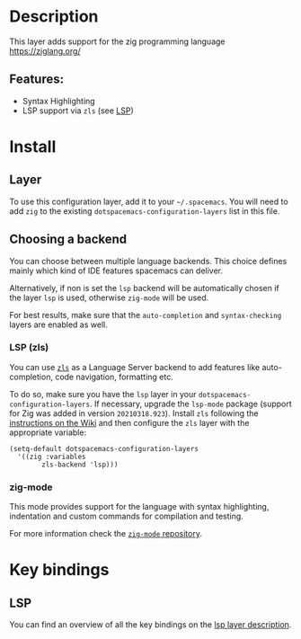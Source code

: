 Description
===========

This layer adds support for the zig programming language
<https://ziglang.org/>

Features:
---------

-   Syntax Highlighting
-   LSP support via `zls` (see [LSP](#lsp-zls))

Install
=======

Layer
-----

To use this configuration layer, add it to your `~/.spacemacs`. You will
need to add `zig` to the existing `dotspacemacs-configuration-layers`
list in this file.

Choosing a backend
------------------

You can choose between multiple language backends. This choice defines
mainly which kind of IDE features spacemacs can deliver.

Alternatively, if non is set the `lsp` backend will be automatically
chosen if the layer `lsp` is used, otherwise `zig-mode` will be used.

For best results, make sure that the `auto-completion` and
`syntax-checking` layers are enabled as well.

### LSP (zls)

You can use [`zls`](https://github.com/zigtools/zls) as a Language
Server backend to add features like auto-completion, code navigation,
formatting etc.

To do so, make sure you have the `lsp` layer in your
`dotspacemacs-configuration-layers`. If necessary, upgrade the
`lsp-mode` package (support for Zig was added in version
`20210318.923`). Install `zls` following the [instructions on the
Wiki](https://github.com/zigtools/zls/wiki/Downloading-and-Building-ZLS#using-an-official-release)
and then configure the `zls` layer with the appropriate variable:

``` {.elisp}
(setq-default dotspacemacs-configuration-layers
  '((zig :variables
        zls-backend 'lsp)))
```

### zig-mode

This mode provides support for the language with syntax highlighting,
indentation and custom commands for compilation and testing.

For more information check the [`zig-mode`
repository](https://github.com/ziglang/zig-mode).

Key bindings
============

LSP
---

You can find an overview of all the key bindings on the [lsp layer
description](https://github.com/syl20bnr/spacemacs/tree/develop/layers/%2Btools/lsp#key-bindings).
